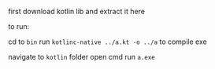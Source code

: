 first download kotlin lib and extract it here

to run:

cd to `bin`
run
`kotlinc-native ../a.kt -o ../a`
to compile exe

navigate to `kotlin` folder
open cmd
run
`a.exe`